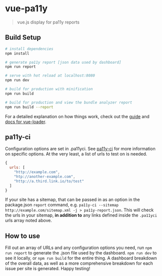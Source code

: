 # vue-pa11y

> vue.js display for pa11y reports

## Build Setup

``` bash
# install dependencies
npm install

# generate pa11y report [json data used by dashboard]
npm run report

# serve with hot reload at localhost:8080
npm run dev

# build for production with minification
npm run build

# build for production and view the bundle analyzer report
npm run build --report
```

For a detailed explanation on how things work, check out the [guide](http://vuejs-templates.github.io/webpack/) and [docs for vue-loader](http://vuejs.github.io/vue-loader).

## pa11y-ci

Configuration options are set in .pa11yci. See [pa11y-ci](https://github.com/pa11y/pa11y-ci) for more information on specific options. At the very least, a list of urls to test on is needed.

```js
{ 
  urls: [
    "http://example.com",
    "htp://another-example.com",
    "http://a.third.link.io/to/test"
  ]
}
```

If your site has a sitemap, that can be passed in as an option in the package.json `report` command, e.g. `pa11y-ci --sitemap http://example.com/sitemap.xml -j > pa11y-report.json`. This will check the urls in your sitemap, __in addition to__ any links defined inside the `.pa11yci` urls array noted above.

## How to use

Fill out an array of URLs and any configuration options you need, run `npm run report` to generate the .json file used by the dashboard.
`npm run dev` to see it locally, or `npm run build` for the entire thing. A dashboard breakdown of the overall data, as well as a more comprehensive breakdown for each issue per site is generated. Happy testing!